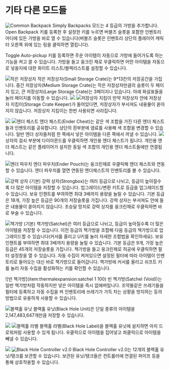 # 기타 다른 모드들

![Common Backpack](item:simplybackpacks:commonbackpack)
Simply Backpacks 모드는 4 등급의 가방을 추가합니다. Open Backpack 키를 등록한 후 설정한 키를 누르면 버블즈 슬롯을 포함한 인벤토리 어디에 있든 가방을 바로 열 수 있습니다(버블즈 슬롯은 인벤토리 상단의 플레이어 캐릭터 오른쪽 위에 있는 링을 클릭하면 열립니다).

Toggle Auto-pickup 키를 등록하면 주운 아이템이 자동으로 가방에 들어가도록 하는 기능을 켜고 끌 수 있습니다. 가방을 들고 웅크린 채로 우클릭하면 어떤 아이템을 자동으로 넣을지에 대한 화이트 리스트/블랙리스트를 설정할 수 있습니다.

![작은 저장상자](item:actuallyadditions:block\_giant\_chest)
작은 저장상자(Small Storage Crate)는 9*13칸의 저장공간을 가집니다. 중간 저장상자(Medium Storage Crate)는 작은 저장상자만큼의 슬롯이 두 페이지 있고, 큰 저장상자(Large Storage Crate)는 3페이지나 있습니다. 아래 화살표들을 눌러 페이지를 이동할 수 있습니다.
![](large\_storage\_crate.png)
![저장상자 지킴이](item:actuallyadditions:item\_crate\_keeper)
만약 저장상자 안에 저장상자 지킴이(Storage Crate Keeper)가 들어있다면, 저장상자가 부서져도 내용물이 쏟아지지 않습니다. 저장상자 지킴이는 한번 사용되면 사라집니다.

![](ender_chest.png)
![엔더 체스트](item:enderstorage:ender_storage)
앤더 체스트(Ender Chest)는 같은 색 조합을 가진 다른 엔더 체스트들과 인벤토리를 공유합니다. 상단의 흰부분에 염료를 사용해 색 조합을 변경할 수 있습니다. 일반 엔더 상자들처럼 한 쪽에서 넣은 아이템을 다른 쪽에서 꺼낼 수 있습니다.
![](private_chest.png)
상자의 걸쇠 부분에 다이아몬드를 우클릭하면 개인용 엔더 체스트가 됩니다. 개인용 엔더 체스트는 같은 플레이어가 설치한 동일 색 조합의 개인용 엔더 체스트들에만 연결됩니다.

![엔더 파우치](item:enderstorage:ender_pouch)
엔더 파우치(Ender Pouch)는 웅크린채로 우클릭해 엔더 체스트와 연동할 수 있습니다. 엔더 파우치를 열면 연동된 엔더체스트의 인벤토리를 볼 수 있습니다.

![강력 상자 (기본)](item:thermalexpansion:strongbox)
강력 상자(Strongbox)는 여러 등급으로 나뉘고, 등급이 높아질수록 더 많은 아이템을 저장할 수 있습니다. 업그레이드/변환 키트로 등급을 업그레이드할 수 있습니다. 보유 인챈트를 부여하면 최대 3배까지 용량을 늘릴 수 있습니다. 기본 등급은 18개, 가장 높은 등급은 90개의 저장슬롯을 가집니다.
강력 상자는 부서져도 안에 들은 내용물이 쏟아지지 않습니다. 초승달 망치로 강력 상자를 웅크린채로 우클릭하면 바로 부술 수 있습니다.

![책가방 (기본)](item:thermalexpansion:satchel)
책가방(Satchel)은 여러 등급으로 나뉘고, 등급이 높아질수록 더 많은 아이템을 저장할 수 있습니다. 이전 등급의 책가방을 조합해 다음 등급의 책가방으로 업그레이드할 수 있습니다(커서를 올리고 U키를 눌러 자세한 조합법을 확인하세요). 보유 인챈트를 부여하면 최대 3배까지 용량을 늘릴 수 있습니다. 기본 등급은 9개, 가장 높은 등급은 45개의 저장슬롯을 가집니다.
책가방을 들고 웅크린채로 허공에 우클릭하면 필터 설정창을 열 수 있습니다. 자동 수집이 켜져있으면 설정된 필터에 따라 아이템이 인벤토리로 들어오는 대신 바로 책가방으로 들어갑니다. 책가방에 커서를 올리고 쉬프트 키를 눌러 자동 수집을 활성화하는 키를 확인할 수 있습니다.

![빈 책가방](item:thermalexpansion:satchel 1 100)
빈 책가방(Satchel (Void))는 일반 책가방처럼 작동하지만 넣은 아이템을 즉시 없애버립니다. 조약돌같은 쓰레기들을 필터에 등록하고 자동 수집을 켜 인벤토리에 쓰레기가 가득 차는 상황을 방지하는 등의 방법으로 유용하게 사용할 수 있습니다. 

![블랙홀 유닛](item:industrialforegoing:black\_hole\_unit)
블랙홀 유닛(Black Hole Unit)은 단일 종류의 아이템을 2,147,483,647개만큼 저장할 수 있습니다.

![](bh_label.png)
![블랙홀 라벨](item:industrialforegoing:black\_hole\_label)
블랙홀 라벨(Black Hole Label)을 블랙홀 유닛에 설치하면 마치 드로워처럼 사용할 수 있게 됩니다. 우클릭으로 아이템을 집어넣고 좌클릭으로 아이템을 빼낼 수 있습니다.

![](bh_controller.png)
![Black Hole Controller v2.0](item:industrialforegoing:black\_hole\_controller\_reworked)
Black Hole Controller v2.0는 12개의 블랙홀 유닛/탱크를 보관할 수 있습니다. 보관된 유닛/탱크들은 컨트롤러에 연결된 파이프 등을 통해 상호작용할 수 있습니다.